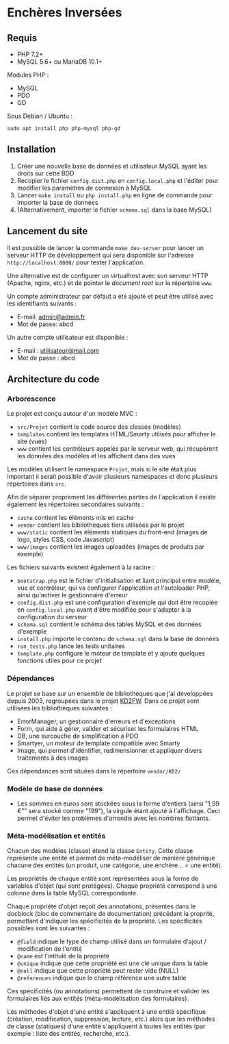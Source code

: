 # Enchères Inversées

## Requis

* PHP 7.2+
* MySQL 5.6+ ou MariaDB 10.1+

Modules PHP :

* MySQL
* PDO
* GD

Sous Debian / Ubuntu :

	sudo apt install php php-mysql php-gd

## Installation

1. Créer une nouvelle base de données et utilisateur MySQL ayant les droits sur cette BDD
2. Recopier le fichier `config.dist.php` en `config.local.php` et l'éditer pour modifier les paramètres de connexion à MySQL
3. Lancer `make install` ou `php install.php` en ligne de commande pour importer la base de données
4. (Alternativement, importer le fichier `schema.sql` dans la base MySQL)

## Lancement du site

Il est possible de lancer la commande `make dev-server` pour lancer un serveur HTTP de développement qui sera disponible sur l'adresse `http://localhost:8080/` pour tester l'application.

Une alternative est de configurer un virtualhost avec son serveur HTTP (Apache, nginx, etc.) et de pointer le *document root* sur le répertoire `www`.

Un compte administrateur par défaut a été ajouté et peut être utilisé avec les identifiants suivants :

* E-mail: admin@admin.fr
* Mot de passe: abcd

Un autre compte utilisateur est disponible :

* E-mail : utilisateur@mail.com
* Mot de passe : abcd

## Architecture du code

### Arborescence

Le projet est conçu autour d'un modèle MVC :

* `src/Projet` contient le code source des classes (modèles)
* `templates` contient les templates HTML/Smarty utilisés pour afficher le site (vues)
* `www` contient les contrôleurs appelés par le serveur web, qui récupèrent les données des modèles et les affichent dans des vues

Les modèles utilisent le namespace `Projet`, mais si le site était plus important il serait possible d'avoir plusieurs namespaces et donc plusieurs répertoires dans `src`.

Afin de séparer proprement les différentes parties de l'application il existe également les répertoires secondaires suivants :

* `cache` contient les éléments mis en cache
* `vendor` contient les bibliothèques tiers utilisées par le projet
* `www/static` contient les éléments statiques du front-end (images de logo, styles CSS, code Javascript)
* `www/images` contient les images uploadées (images de produits par exemple)

Les fichiers suivants existent également à la racine :

* `bootstrap.php` est le fichier d'initialisation et liant principal entre modèle, vue et contrôleur, qui va configurer l'application et l'autoloader PHP, ainsi qu'activer le gestionnaire d'erreur
* `config.dist.php` est une configuration d'exemple qui doit être recopiée en `config.local.php` avant d'être modifiée pour s'adapter à la configuration du serveur
* `schema.sql` contient le schéma des tables MySQL et des données d'exemple
* `install.php` importe le contenu de `schema.sql` dans la base de données
* `run_tests.php` lance les tests unitaires
* `template.php` configure le moteur de template et y ajoute quelques fonctions utiles pour ce projet

### Dépendances

Le projet se base sur un ensemble de bibliothèques que j'ai développées depuis 2003, regroupées dans le projet [KD2FW](https://fossil.kd2.org/kd2fw/wiki?name=about). Dans ce projet sont utilisées les bibliothèques suivantes :

* ErrorManager, un gestionnaire d'erreurs et d'exceptions
* Form, qui aide à gérer, valider et sécuriser les formulaires HTML
* DB, une surcouche de simplification à PDO
* Smartyer, un moteur de template compatible avec Smarty
* Image, qui permet d'identifier, redimensionner et appliquer divers traitements à des images

Ces dépendances sont situées dans le répertoire `vendor/KD2/`

### Modèle de base de données

* Les sommes en euros sont stockées sous la forme d'entiers (ainsi "1,99 €"" sera stocké comme "199"), la virgule étant ajouté à l'affichage. Ceci permet d'éviter les problèmes d'arrondis avec les nombres flottants.

### Méta-modélisation et entités

Chacun des modèles (classe) étend la classe `Entity`. Cette classe représente une entité et permet de méta-modéliser de manière générique chacune des entités (un produit, une catégorie, une enchère… = une entité).

Les propriétés de chaque entité sont représentées sous la forme de variables d'objet (qui sont protégées). Chaque propriété correspond à une colonne dans la table MySQL correspondante.

Chaque propriété d'objet reçoit des annotations, présentes dans le docblock (bloc de commentaire de documentation) précédant la proprité, permettant d'indiquer les spécificités de la propriété. Les spécificités possibles sont les suivantes :

* `@field` indique le type de champ utilisé dans un formulaire d'ajout / modification de l'entité
* `@name` est l'intitulé de la propriété
* `@unique` indique que cette propriété est une clé unique dans la table
* `@null` indique que cette propriété peut rester vide (NULL)
* `@references` indique que le champ référence une autre table

Ces spécificités (ou annotations) permettent de construire et valider les formulaires liés aux entités (méta-modélisation des formulaires).

Les méthodes d'objet d'une entité s'appliquent à une entité spécifique (création, modification, suppression, lecture, etc.) alors que les méthodes de classe (statiques) d'une entité s'appliquent à toutes les entités (par exemple : liste des entités, recherche, etc.).